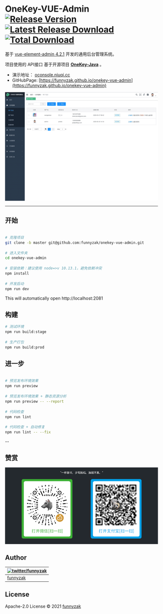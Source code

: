# OneKey-VUE-Admin [![Release Version](https://img.shields.io/github/release/funnyzak/onekey-vue-admin.svg)](https://github.com/funnyzak/onekey-vue-admin/releases/latest) [![Latest Release Download](https://img.shields.io/github/downloads/funnyzak/onekey-vue-admin/latest/total.svg)](https://github.com/funnyzak/onekey-vue-admin/releases/latest) [![Total Download](https://img.shields.io/github/downloads/funnyzak/onekey-vue-admin/total.svg)](https://github.com/funnyzak/onekey-vue-admin/releases)

基于 [vue-element-admin 4.2.1](https://github.com/PanJiaChen/vue-element-admin) 开发的通用后台管理系统。

项目使用的 API接口 基于开源项目  **[OneKey-Java](https://github.com/funnyzak/onekey-java)** 。

- 演示地址： [oconsole.niuqi.cc](http://oconsole.niuqi.cc)
- GitHubPage: [https://funnyzak.github.io/onekey-vue-admin](https://funnyzak.github.io/onekey-vue-admin)

[![演示](.docs/assets/img/demo.gif)](https://funnyzak.github.io/onekey-vue-admin)

---

## 开始

```bash

# 克隆项目
git clone -b master git@github.com:funnyzak/onekey-vue-admin.git

# 进入文件夹
cd onekey-vue-admin

# 安装依赖：建议使用 node=>v 10.13.1，避免依赖冲突
npm install

# 开发启动
npm run dev
```

This will automatically open http://localhost:2081

## 构建

```bash
# 测试环境
npm run build:stage

# 生产打包
npm run build:prod
```

## 进一步

```bash

# 预览发布环境效果
npm run preview

# 预览发布环境效果 + 静态资源分析
npm run preview -- --report

# 代码检查
npm run lint

# 代码检查 + 自动修复
npm run lint -- --fix
```

--

## 赞赏

![赞赏](.docs/assets/img/coffee.png)

## Author

| [![twitter/funnyzak](https://s.gravatar.com/avatar/c2437e240644b1317a4a356c6d6253ee?s=70)](https://twitter.com/funnyzak 'Follow @funnyzak on Twitter') |
| ------------------------------------------------------------------------------------------------------------------------------------------------------ |
| [funnyzak](https://yycc.me/)                                                                                                                           |

## License

Apache-2.0 License © 2021 [funnyzak](https://github.com/funnyzak)
